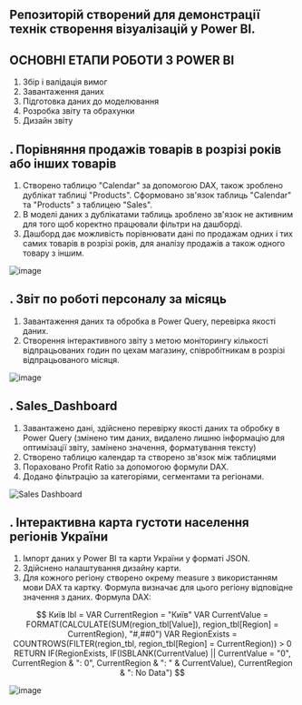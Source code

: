 ## Репозиторій створений для демонстрації технік створення візуалізацій у Power BI.
## ОСНОВНІ ЕТАПИ РОБОТИ З POWER BI
1. Збір і валідація вимог
2. Завантаження даних
3. Підготовка даних до моделювання
4. Розробка звіту та обрахунки
5. Дизайн звіту

## . Порівняння продажів товарів в розрізі років або інших товарів
1. Створено таблицю "Calendar" за допомогою DAX, також зроблено дублікат таблиці "Products". Сформовано зв'язок таблиць "Calendar" та "Products" з таблицею "Sales".
2. В моделі даних з дублікатами таблиць зроблено зв'язок не активним для того щоб коректно працювали фільтри на дашборді.
3. Дашборд дає можливість порівнювати дані по продажам одних і тих самих товарів в розрізі років, для аналізу продажів а також одного товару з іншим.

![image](https://github.com/user-attachments/assets/7e7e9ed9-a23d-4245-974f-0108818cc3ba)



## . Звіт по роботі персоналу за місяць
1. Завантаження даних та обробка в Power Query, перевірка якості даних.
2. Створення інтерактивного звіту з метою моніторингу кількості відпрацьованих годин по цехам магазину, співробітникам в розрізі відпрацьованого місяця.

![image](https://github.com/user-attachments/assets/b97198bc-790e-4ad8-8bac-84d57762c13b)



## . Sales_Dashboard
1. Завантажено дані, здійснено перевірку якості даних та обробку в Power Query (змінено тим даних, видалено лишню інформацію для оптимізації звіту, замінено значення, форматування тексту)
2. Створено таблицю календар та створено зв'язок між таблицями
3. Пораховано Profit Ratio за допомогою формули DAX.
4. Додано фільтрацію за категоріями, сегментами та регіонами.

![Sales Dashboard](https://github.com/user-attachments/assets/a04f18e7-70d9-4b50-95ad-43ed4928f400)





## . Інтерактивна карта густоти населення регіонів України
1. Імпорт даних у Power BI та карти України у форматі JSON.
2.  Здійснено налаштування дизайну карти.
3.  Для кожного регіону створено окрему measure з використанням мови DAX та картку. Формула визначає для цього регіону відповідне значення з даних.
Формула DAX:

$$ 
Київ lbl = 
VAR CurrentRegion = "Київ"
VAR CurrentValue = FORMAT(CALCULATE(SUM(region_tbl[Value]), region_tbl[Region] = CurrentRegion), "#,##0")
VAR RegionExists = COUNTROWS(FILTER(region_tbl, region_tbl[Region] = CurrentRegion)) > 0
RETURN
    IF(RegionExists, IF(ISBLANK(CurrentValue) || CurrentValue = "0", CurrentRegion & ": 0", CurrentRegion & ": " & CurrentValue), CurrentRegion & ": No Data") 
$$

![image](https://github.com/user-attachments/assets/325b31cf-741c-464a-bd17-91b825bddc93)


